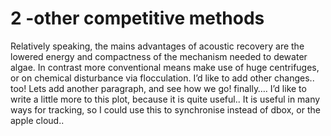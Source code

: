 # 2 -other competitive methods
Relatively speaking, the mains advantages of acoustic recovery are the lowered energy and compactness of the mechanism needed to dewater algae. In contrast more conventional means make use of huge centrifuges, or on chemical disturbance via flocculation. I’d like to add other changes.. too! 
Lets add another paragraph, and see how we go!
finally….
I’d like to write a little more to this plot, because it is quite useful..
It is useful in many ways for tracking, so I could use this to synchronise instead of dbox, or the apple cloud.. 